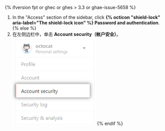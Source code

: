 {% ifversion fpt or ghec or ghes > 3.3 or ghae-issue-5658 %}
1. In the "Access" section of the sidebar, click **{% octicon "shield-lock" aria-label="The shield-lock icon" %} Password and authentication**.
{% else %}
1. 在左侧边栏中，单击 **Account security（帐户安全）**。 ![用户帐户安全设置](/assets/images/help/settings/settings-sidebar-account-security.png)
{% endif %}
